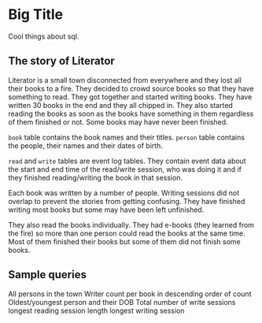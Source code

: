 # Big Title

Cool things about sql.

## The story of Literator

Literator is a small town disconnected from everywhere and they lost all their books to a fire.
They decided to crowd source books so that they have something to read. They got together and
started writing books. They have written 30 books in the end and they all chipped in.
They also started reading the books as soon as the books have something in them regardless of
them finished or not. Some books may have never been finished.

`book` table contains the book names and their titles. `person` table contains the people, their
names and their dates of birth.

`read` and `write` tables are event log tables. They contain event data about the start and end
time of the read/write session, who was doing it and if they finished reading/writing the book in
 that session.

Each book was written by a number of people. Writing sessions did not overlap to prevent the
stories from getting confusing. They have finished writing most books but some may have been left
 unfinished.

They also read the books individually. They had e-books (they learned from the fire) so more than
 one person could read the books at the same time. Most of them finished their books but some of
 them did not finish some books.

## Sample queries

All persons in the town
Writer count per book in descending order of count
Oldest/youngest person and their DOB
Total number of write sessions
longest reading session length
longest writing session